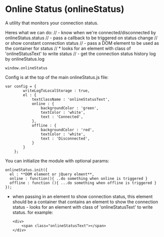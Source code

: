 # Online Status (onlineStatus)

A utility that monitors your connection status.

Heres what we can do:
// - know when we're connected/disconnected by onlineStatus.status
// - pass a callback to be triggered on status change
//    or show constant connection status
// - pass a DOM element to be used as the container for status
//		* looks for an element with class of 'onlineStatusText' to write status
// - get the connection status history log by onlineStatus.log

```
window.onlineStatus
```

Config is at the top of the main onlineStatus.js file:
```
var config = {
		writeLogToLocalStorage : true,
		el : {
			textClassName : 'onlineStatusText',
			online : {
				backgroundColor : 'green',
				textColor : 'white',
				text : 'Connected',
			},
			offline : {
				backgroundColor : 'red',
				textColor : 'white',
				text : 'Disconnected',
			}
		}
	};
```

You can initialize the module with optional params:
```
onlineStatus.init({
  el : **DOM element or jQuery elment**,
  online : function(){ ..do something when online is triggered }
  offline : function (){ ...do something when offline is triggered }
});
```
* when passing in an element to show connection status, this element should be a container that contains an element to show the connection status - looks for an element with class of 'onlineStatusText' to write status.
	for example:
	```
	<div>
		<span class="onlineStatusText"></span>
	</div>
	```
